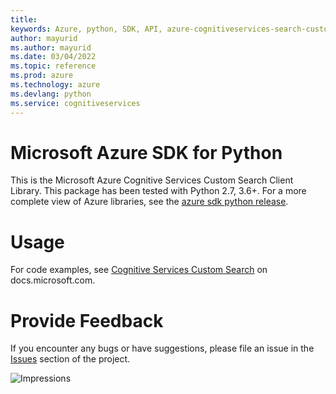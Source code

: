 ```yaml
---
title: 
keywords: Azure, python, SDK, API, azure-cognitiveservices-search-customsearch, cognitiveservices
author: mayurid
ms.author: mayurid
ms.date: 03/04/2022
ms.topic: reference
ms.prod: azure
ms.technology: azure
ms.devlang: python
ms.service: cognitiveservices
---
```

# Microsoft Azure SDK for Python

This is the Microsoft Azure Cognitive Services Custom Search Client Library.
This package has been tested with Python 2.7, 3.6+.
For a more complete view of Azure libraries, see the [azure sdk python release](https://aka.ms/azsdk/python/all).


# Usage




For code examples, see [Cognitive Services Custom Search](https://docs.microsoft.com/python/api/overview/azure/cognitive-services) on docs.microsoft.com.


# Provide Feedback

If you encounter any bugs or have suggestions, please file an issue in the
[Issues](https://github.com/Azure/azure-sdk-for-python/issues)
section of the project. 


![Impressions](https://azure-sdk-impressions.azurewebsites.net/api/impressions/azure-sdk-for-python%2Fazure-cognitiveservices-search-customsearch%2FREADME.png)

